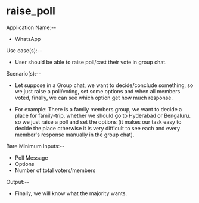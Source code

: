 # raise_poll

Application Name:--  
- WhatsApp 
 
Use case(s):--  
-	User should be able to raise poll/cast their vote in group chat.
 
Scenario(s):-- 
-	Let suppose in a Group chat, we want to decide/conclude something, so we just raise a poll/voting,
  set some options and when all members voted, finally, we can see which option get how much response. 

-	For example: There is a family members group, we want to decide a place for family-trip, whether we should go to Hyderabad or Bengaluru. 
               so we just raise a poll and set the options (it makes our task easy to decide the place otherwise it is very difficult to see
               each and every member's response manually in the group chat).

Bare Minimum Inputs:--
-	Poll Message
-	Options
-	Number of total voters/members

Output:--
-	Finally, we will know what the majority wants. 

